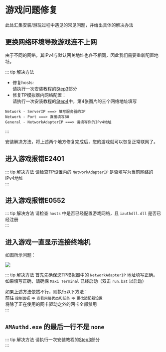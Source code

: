 # 游戏问题修复

此处汇集安装/游玩过程中遇见的常见问题，并给出具体的解决办法

## 更换网络环境导致游戏连不上网

由于不同的网络，其IPv4与默认网关地址也各不相同，因此我们需要重新配置地址。  

::: tip 解决方法
- 修复hosts:   
    请执行一次安装教程的[Step3](/game/install.html#step3-配置-hosts-与注册-iauthdll)部分  
- 修复TP模拟器内网络配置：  
    请执行一次安装教程的[Step4](/game/install.html#step4-配置tp模拟器网络)中，第4张图片的三个网络地址填写  

```text
Network - ServerIP ===> 填写服务器的IP
Network - Port ===> 直接填写80
General - NetworkAdapterIP ===> 请填写你的IPv4地址
```
:::

安装解决方法，将上述两个地方修复完成后，您的游戏就可以恢复正常联网了。  

## 进入游戏报错E2401

::: tip 解决方法
请检查TP设置内的 `NetworkAdapterIP` 是否填写为当前网络的IPv4地址  
:::

## 进入游戏报错E0552

::: tip 解决方法
请检查 `hosts` 中是否已经配置游戏网络，且 `iauthdll.dll` 是否已经注册  
:::

## 进入游戏一直显示连接终端机

如图所示问题：  

![](https://cdn.jsdelivr.net/gh/kKsk03/pics/web/wmmt/problem/terminal.jpg)  

::: tip 解决方法
首先先确保您TP模拟器中的 `NetworkAdapterIP` 地址填写正确。  
如果填写正确，请确保 `Maxi Terminal` 已经启动（双击 `run.bat` 以启动）  

如果上述方法依然不行，则执行以下方法：  
前往 `控制面板` => `查看网络状态和任务` => `更改适配器设置`  
将除了正在使用的网卡驱动之外的网卡全部禁用  
:::

## `AMAuthd.exe` 的最后一行不是 `none`

::: tip 解决方法
请执行一次安装教程的[Step3](/game/install.html#step3-配置-hosts-与注册-iauthdll)部分  
:::